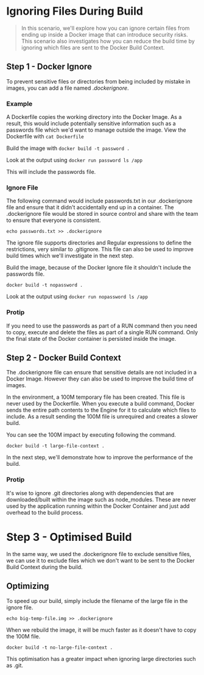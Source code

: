 # Ignoring Files During Build

> In this scenario, we'll explore how you can ignore certain files from ending up inside a Docker image that can introduce security risks. This scenario also investigates how you can reduce the build time by ignoring which files are sent to the Docker Build Context.

## Step 1 - Docker Ignore

To prevent sensitive files or directories from being included by mistake in images, you can add a file named .*dockerignore*.

### Example

A Dockerfile copies the working directory into the Docker Image. As a result, this would include potentially sensitive information such as a passwords file which we'd want to manage outside the image. View the Dockerfile with `cat Dockerfile`

Build the image with `docker build -t password .`

Look at the output using `docker run password ls /app`

This will include the passwords file.

### Ignore File

The following command would include passwords.txt in our .dockerignore file and ensure that it didn't accidentally end up in a container. The .dockerignore file would be stored in source control and share with the team to ensure that everyone is consistent.

`echo passwords.txt >> .dockerignore`

The ignore file supports directories and Regular expressions to define the restrictions, very similar to .gitignore. This file can also be used to improve build times which we'll investigate in the next step.

Build the image, because of the Docker Ignore file it shouldn't include the passwords file.

`docker build -t nopassword .`

Look at the output using `docker run nopassword ls /app`

### Protip

If you need to use the passwords as part of a RUN command then you need to copy, execute and delete the files as part of a single RUN command. Only the final state of the Docker container is persisted inside the image.

## Step 2 - Docker Build Context

The .dockerignore file can ensure that sensitive details are not included in a Docker Image. However they can also be used to improve the build time of images.

In the environment, a 100M temporary file has been created. This file is never used by the Dockerfile. When you execute a build command, Docker sends the entire path contents to the Engine for it to calculate which files to include. As a result sending the 100M file is unrequired and creates a slower build.

You can see the 100M impact by executing following the command.

`docker build -t large-file-context .`

In the next step, we'll demonstrate how to improve the performance of the build.

### Protip

It's wise to ignore .git directories along with dependencies that are downloaded/built within the image such as node_modules. These are never used by the application running within the Docker Container and just add overhead to the build process.

# Step 3 - Optimised Build

In the same way, we used the .dockerignore file to exclude sensitive files, we can use it to exclude files which we don't want to be sent to the Docker Build Context during the build.

## Optimizing

To speed up our build, simply include the filename of the large file in the ignore file.

`echo big-temp-file.img >> .dockerignore`

When we rebuild the image, it will be much faster as it doesn't have to copy the 100M file.

`docker build -t no-large-file-context .`

This optimisation has a greater impact when ignoring large directories such as .git.